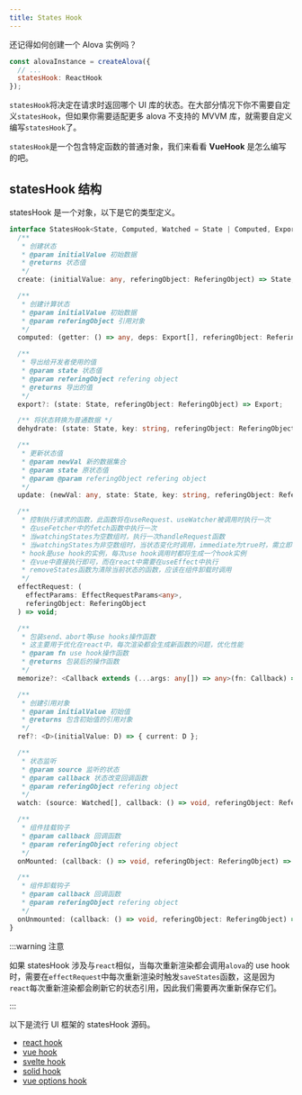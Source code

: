 ```yaml
---
title: States Hook
---
```


还记得如何创建一个 Alova 实例吗？

```javascript
const alovaInstance = createAlova({
  // ...
  statesHook: ReactHook
});
```

`statesHook`将决定在请求时返回哪个 UI 库的状态。在大部分情况下你不需要自定义`statesHook`，但如果你需要适配更多 alova 不支持的 MVVM 库，就需要自定义编写`statesHook`了。

`statesHook`是一个包含特定函数的普通对象，我们来看看 **VueHook** 是怎么编写的吧。

## statesHook 结构

statesHook 是一个对象，以下是它的类型定义。

```ts
interface StatesHook<State, Computed, Watched = State | Computed, Export = State> {
  /**
   * 创建状态
   * @param initialValue 初始数据
   * @returns 状态值
   */
  create: (initialValue: any, referingObject: ReferingObject) => State;

  /**
   * 创建计算状态
   * @param initialValue 初始数据
   * @param referingObject 引用对象
   */
  computed: (getter: () => any, deps: Export[], referingObject: ReferingObject) => Computed;

  /**
   * 导出给开发者使用的值
   * @param state 状态值
   * @param referingObject refering object
   * @returns 导出的值
   */
  export?: (state: State, referingObject: ReferingObject) => Export;

  /** 将状态转换为普通数据 */
  dehydrate: (state: State, key: string, referingObject: ReferingObject) => any;

  /**
   * 更新状态值
   * @param newVal 新的数据集合
   * @param state 原状态值
   * @param @param referingObject refering object
   */
  update: (newVal: any, state: State, key: string, referingObject: ReferingObject) => void;

  /**
   * 控制执行请求的函数，此函数将在useRequest、useWatcher被调用时执行一次
   * 在useFetcher中的fetch函数中执行一次
   * 当watchingStates为空数组时，执行一次handleRequest函数
   * 当watchingStates为非空数组时，当状态变化时调用，immediate为true时，需立即调用一次
   * hook是use hook的实例，每次use hook调用时都将生成一个hook实例
   * 在vue中直接执行即可，而在react中需要在useEffect中执行
   * removeStates函数为清除当前状态的函数，应该在组件卸载时调用
   */
  effectRequest: (
    effectParams: EffectRequestParams<any>,
    referingObject: ReferingObject
  ) => void;

  /**
   * 包装send、abort等use hooks操作函数
   * 这主要用于优化在react中，每次渲染都会生成新函数的问题，优化性能
   * @param fn use hook操作函数
   * @returns 包装后的操作函数
   */
  memorize?: <Callback extends (...args: any[]) => any>(fn: Callback) => Callback;

  /**
   * 创建引用对象
   * @param initialValue 初始值
   * @returns 包含初始值的引用对象
   */
  ref?: <D>(initialValue: D) => { current: D };

  /**
   * 状态监听
   * @param source 监听的状态
   * @param callback 状态改变回调函数
   * @param referingObject refering object
   */
  watch: (source: Watched[], callback: () => void, referingObject: ReferingObject) => void;

  /**
   * 组件挂载钩子
   * @param callback 回调函数
   * @param referingObject refering object
   */
  onMounted: (callback: () => void, referingObject: ReferingObject) => void;

  /**
   * 组件卸载钩子
   * @param callback 回调函数
   * @param referingObject refering object
   */
  onUnmounted: (callback: () => void, referingObject: ReferingObject) => void;
}
```

:::warning 注意

如果 statesHook 涉及与`react`相似，当每次重新渲染都会调用`alova`的 use hook 时，需要在`effectRequest`中每次重新渲染时触发`saveStates`函数，这是因为`react`每次重新渲染都会刷新它的状态引用，因此我们需要再次重新保存它们。

:::

以下是流行 UI 框架的 statesHook 源码。

- [react hook](https://github.com/alovajs/alova/blob/main/packages/client/src/statesHook/react.ts)
- [vue hook](https://github.com/alovajs/alova/blob/main/packages/client/src/statesHook/vue.ts)
- [svelte hook](https://github.com/alovajs/alova/blob/main/packages/client/src/statesHook/svelte.ts)
- [solid hook](https://github.com/alovajs/alova/blob/main/packages/client/src/statesHook/solid.ts)
- [vue options hook](https://github.com/alovajs/alova/blob/main/packages/vue-options/src/stateHook.ts)

